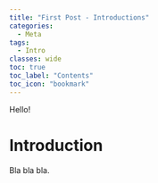 ```yaml
---
title: "First Post - Introductions"
categories:
  - Meta
tags:
  - Intro
classes: wide
toc: true
toc_label: "Contents"
toc_icon: "bookmark"
---
```


Hello! 

# Introduction
Bla bla bla.
